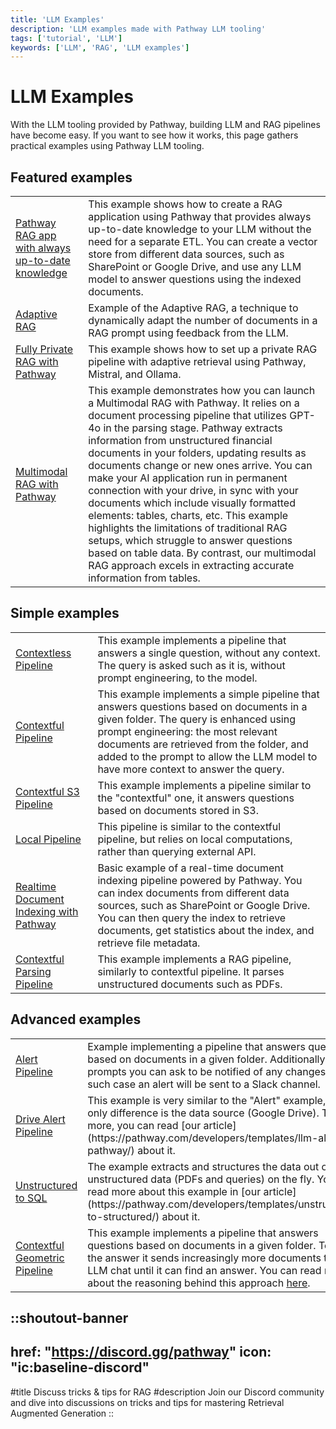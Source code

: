 ```yaml
---
title: 'LLM Examples'
description: 'LLM examples made with Pathway LLM tooling'
tags: ['tutorial', 'LLM']
keywords: ['LLM', 'RAG', 'LLM examples']
---
```


# LLM Examples

With the LLM tooling provided by Pathway, building LLM and RAG pipelines have become easy.
If you want to see how it works, this page gathers practical examples using Pathway LLM tooling.

## Featured examples

<table class="w-full">
    <tbody>
        <tr>
            <td class="text-center">
                <a href="https://github.com/pathwaycom/llm-app/tree/main/examples/pipelines/demo-question-answering">Pathway RAG app with always up-to-date knowledge</a>
            </td>
            <td class="text-center">
                This example shows how to create a RAG application using Pathway that provides always up-to-date knowledge to your LLM without the need for a separate ETL.
                You can create a vector store from different data sources, such as SharePoint or Google Drive, and use any LLM model to answer questions using the indexed documents.
            </td>
        </tr>
        <tr>
            <td class="text-center">
                <a href="https://github.com/pathwaycom/llm-app/tree/main/examples/pipelines/adaptive-rag">Adaptive RAG</a>
            </td>
            <td class="text-center">
                Example of the Adaptive RAG, a technique to dynamically adapt the number of documents in a RAG prompt using feedback from the LLM.
            </td>
        </tr>
        <tr>
            <td class="text-center">
                <a href="https://github.com/pathwaycom/llm-app/tree/main/examples/pipelines/private-rag">Fully Private RAG with Pathway</a>
            </td>
            <td class="text-center">
                This example shows how to set up a private RAG pipeline with adaptive retrieval using Pathway, Mistral, and Ollama.
            </td>
        </tr>
        <tr>
            <td class="text-center">
                <a href="https://github.com/pathwaycom/llm-app/tree/main/examples/pipelines/gpt_4o_multimodal_rag">Multimodal RAG with Pathway</a>
            </td>
            <td class="text-center">
                This example demonstrates how you can launch a Multimodal RAG with Pathway. It relies on a document processing pipeline that utilizes GPT-4o in the parsing stage. Pathway extracts information from unstructured financial documents in your folders, updating results as documents change or new ones arrive. You can make your AI application run in permanent connection with your drive, in sync with your documents which include visually formatted elements: tables, charts, etc.
                This example highlights the limitations of traditional RAG setups, which struggle to answer questions based on table data. By contrast, our multimodal RAG approach excels in extracting accurate information from tables.
            </td>
        </tr>
    </tbody>
</table>

## Simple examples

<table class="w-full">
    <!-- <thead>
        <tr>
            <th class="text-center">Name</th>
            <th class="text-center">Description</th>
        </tr>
    </thead> -->
    <tbody>
        <tr>
            <td class="text-center">
                <a href="https://github.com/pathwaycom/llm-app/tree/main/examples/pipelines/contextless">Contextless Pipeline</a>
            </td>
            <td class="text-center">
                This example implements a pipeline that answers a single question, without any context.
                The query is asked such as it is, without prompt engineering, to the model.
            </td>
        </tr>
        <tr>
            <td class="text-center">
                <a href="https://github.com/pathwaycom/llm-app/tree/main/examples/pipelines/contextful">Contextful Pipeline</a>
            </td>
            <td class="text-center">
                This example implements a simple pipeline that answers questions based on documents in a given folder.
                The query is enhanced using prompt engineering: the most relevant documents are retrieved from the folder, and added to the prompt to allow the LLM model to have more context to answer the query.
            </td>
        </tr>
        <tr>
            <td class="text-center">
                <a href="https://github.com/pathwaycom/llm-app/tree/main/examples/pipelines/contextful_s3">Contextful S3 Pipeline</a>
            </td>
            <td class="text-center">
                This example implements a pipeline similar to the "contextful" one, it answers questions based on documents stored in S3.
            </td>
        </tr>
        <tr>
            <td class="text-center">
                <a href="https://github.com/pathwaycom/llm-app/tree/main/examples/pipelines/local">Local Pipeline</a>
            </td>
            <td class="text-center">
                This pipeline is similar to the contextful pipeline, but relies on local computations, rather than querying external API.
            </td>
        </tr>
        <tr>
            <td class="text-center">
                <a href="https://github.com/pathwaycom/llm-app/tree/main/examples/pipelines/demo-document-indexing">Realtime Document Indexing with Pathway</a>
            </td>
            <td class="text-center">
                Basic example of a real-time document indexing pipeline powered by Pathway. You can index documents from different data sources, such as SharePoint or Google Drive. You can then query the index to retrieve documents, get statistics about the index, and retrieve file metadata.
            </td>
        </tr>
        <tr>
            <td class="text-center">
                <a href="https://github.com/pathwaycom/llm-app/tree/main/examples/pipelines/contextful_parsing">Contextful Parsing Pipeline</a>
            </td>
            <td class="text-center">
                This example implements a RAG pipeline, similarly to contextful pipeline. It parses unstructured documents such as PDFs.
            </td>
        </tr>
    </tbody>
</table>

## Advanced examples


<table class="w-full">
    <tbody>
        <tr>
            <td class="text-center">
                <a href="https://github.com/pathwaycom/llm-app/tree/main/examples/pipelines/alert">Alert Pipeline</a>
            </td>
            <td class="text-center">
                Example implementing a pipeline that answers questions based on documents in a given folder. Additionally, in your prompts you can ask to be notified of any changes - in such case an alert will be sent to a Slack channel.
            </td>
        </tr>
        <tr>
            <td class="text-center">
                <a href="https://github.com/pathwaycom/llm-app/tree/main/examples/pipelines/drive_alert">Drive Alert Pipeline</a>
            </td>
            <td class="text-center">
                This example is very similar to the "Alert" example, the only difference is the data source (Google Drive).
                To learn more, you can read [our article](https://pathway.com/developers/templates/llm-alert-pathway/) about it.
            </td>
        </tr>
        <tr>
            <td class="text-center">
                <a href="https://github.com/pathwaycom/llm-app/tree/main/examples/pipelines/unstructured_to_sql_on_the_fly">Unstructured to SQL</a>
            </td>
            <td class="text-center">
                The example extracts and structures the data out of unstructured data (PDFs and queries) on the fly.
                You can read more about this example in [our article](https://pathway.com/developers/templates/unstructured-to-structured/) about it.
            </td>
        </tr>
        <tr>
            <td class="text-center">
                <a href="https://github.com/pathwaycom/llm-app/tree/main/examples/pipelines/contextful_geometric">Contextful Geometric Pipeline</a>
            </td>
            <td class="text-center">
                This example implements a pipeline that answers questions based on documents in a given folder. To get the answer it sends increasingly more documents to the LLM chat until it can find an answer. You can read more about the reasoning behind this approach <a href="https://pathway.com/developers/templates/adaptive-rag">here</a>.
            </td>
        </tr>
    </tbody>
</table>



::shoutout-banner
---
href: "https://discord.gg/pathway"
icon: "ic:baseline-discord"
---
#title
Discuss tricks & tips for RAG
#description
Join our Discord community and dive into discussions on tricks and tips for mastering Retrieval Augmented Generation
::
